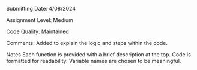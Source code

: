 Submitting Date: 4/08/2024

Assignment Level: Medium

Code Quality: Maintained

Comments: Added to explain the logic and steps within the code.

Notes Each function is provided with a brief description at the top. Code is formatted for readability. Variable names are chosen to be meaningful.
